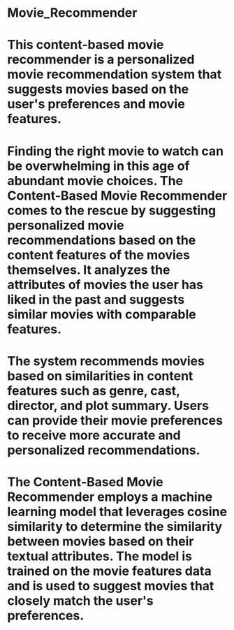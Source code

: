 # Movie_Recommender
# This content-based movie recommender is a personalized movie recommendation system that suggests movies based on the user's preferences and movie features. 
# Finding the right movie to watch can be overwhelming in this age of abundant movie choices. The Content-Based Movie Recommender comes to the rescue by suggesting personalized movie recommendations based on the content features of the movies themselves. It analyzes the attributes of movies the user has liked in the past and suggests similar movies with comparable features.
# The system recommends movies based on similarities in content features such as genre, cast, director, and plot summary. Users can provide their movie preferences to receive more accurate and personalized recommendations.
# The Content-Based Movie Recommender employs a machine learning model that leverages cosine similarity to determine the similarity between movies based on their textual attributes. The model is trained on the movie features data and is used to suggest movies that closely match the user's preferences.

